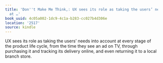 ```yaml
---
title: 'Don''t Make Me Think,: UX sees its role as taking the users’ needs into account
  at …'
book_uuid: 4c05a002-1dc9-4c1a-b283-cc027b4d306e
location: '2517'
source: kindle
---
```


UX sees its role as taking the users’ needs into account at every stage of the product life cycle, from the time they see an ad on TV, through purchasing it and tracking its delivery online, and even returning it to a local branch store.